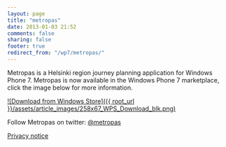 ```yaml
---
layout: page
title: "metropas"
date: 2013-01-03 21:52
comments: false
sharing: false
footer: true
redirect_from: "/wp7/metropas/"
---
```


Metropas is a Helsinki region journey planning application for Windows Phone 7. Metropas is now available in the Windows Phone 7 marketplace, click the image below for more information.

[![Download from Windows Store]({{ root_url }}/assets/article_images/258x67_WPS_Download_blk.png)][marketplaceLink]

Follow Metropas on twitter: [@metropas][twitter] 

[Privacy notice][privacyNotice]

[metropasTwitter]: http://twitter.com/#!/metropas
[privacyNotice]: /projects/metropas/privacy
[marketplaceLink]: http://www.windowsphone.com/s?appid=de48d4e7-44a3-e011-986b-78e7d1fa76f8 "Click to Download Metropas for Windows Phone"

[twitter]: https://twitter.com/intent/user/?screen_name=metropas